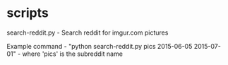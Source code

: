 # scripts

search-reddit.py - Search reddit for imgur.com pictures 

  Example command - "python search-reddit.py pics 2015-06-05 2015-07-01" - where 'pics' is the subreddit name
